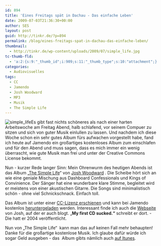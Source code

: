 ```yaml
---
id: 894
title: 'Eines Freitags spät in Dachau - Das einfache Leben'
date: 2009-07-03T21:36:30+00:00
author: SES
layout: post
guid: http://tinkr.de/?p=894
permalink: /blog/eines-freitags-spat-in-dachau-das-einfache-leben/
thumbnail:
  - http://tinkr.de/wp-content/uploads/2009/07/simple_life.jpg
tc-thumb-fld:
  - 'a:2:{s:9:"_thumb_id";i:909;s:11:"_thumb_type";s:10:"attachment";}'
categories:
  - Audiovisuelles
tags:
  - CC
  - Jamendo
  - Josh Woodward
  - MP3
  - Musik
  - The Simple Life
---
```

<img loading="lazy"  title="simple_life" src="/assets/2009/07/simple_life.jpg" alt="simple_life"   srcset="/assets/2009/07/simple_life.jpg 300w, /assets/2009/07/simple_life-150x150.jpg 150w" sizes="(max-width: 300px) 100vw, 300px" />Es gibt fast nichts schöneres als nach einer harten Arbeitswoche am Freitag Abend, halb schlafend, vor seinem Compuer zu sitzen und sich von guter Musik einlullen zu lassen. Und nachdem ich diese Woche schon ein sehr gutes Album fürs aufwachen vorgestellt habe, fand ich heute auf Jamendo ein großartiges kostenloses Album zum einschlafen und für den Abend und muss sagen, dass es mich immer ein wenig überrascht, wie gute Musik man frei und unter der Creative Commons License bekommt.

Nun - kurzer Rede langer Sinn: Mein Ohrenwurm des heutigen Abends ist das Album &#8222;[The Simple Life](http://www.jamendo.com/en/album/23755)&#8220; von [Josh Woodward](http://www.joshwoodward.com/) . Die Scheibe hört sich an wie eine geniale Mischung aus Dashboard Confessionals und Kings of Convinience. Der Sänger hat eine wunderbare klare Stimme, begleitet wird er meistens von einer akustischen Gitarre. Die Songs sind minimalistisch schön - ohne viel Schnickschnack. Einfach toll.



Das Album ist unter einer [CC-Lizenz erschienen](http://creativecommons.org/licenses/by-sa/3.0/) und kann bei Jamendo kostenlos [heruntergeladen](http://www.jamendo.com/en/album/23755) werden. Interessant finde ich auch die [Webseite](http://www.joshwoodward.com/blog/) von Josh, auf der er auch blogt. &#8222;**My first CD sucked.&#8220;** schreibt er dort. - Die hatt er 2004 veröffentlicht.

Nun von &#8222;The Simple Life&#8220;  kann man das auf keinen Fall mehr behaupten! Danke für die großartige kostenlose Musik. Ich glaube dafür würde ich sogar Geld ausgeben - das  Album gibts nämlich auch [auf Itunes](http://clk.tradedoubler.com/click?p=23761&a=1680584&url=http%3A%2F%2Fitunes.apple.com%2FWebObjects%2FMZStore.woa%2Fwa%2FviewAlbum%3Fi%3D280691132%26id%3D280690545%26s%3D143443%26uo%3D6%26partnerId%3D2003).
